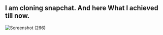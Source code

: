 ## I am cloning snapchat. And here What I achieved till now.
![Screenshot (266)](https://user-images.githubusercontent.com/68064523/183290548-915049c6-dcc8-4cfd-bac3-1c4bdcc09e38.png)

